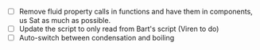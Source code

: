 - [ ] Remove fluid property calls in functions and have them in components, us Sat as much as possible.
- [ ] Update the script to only read from Bart's script (Viren to do)
- [ ] Auto-switch between condensation and boiling